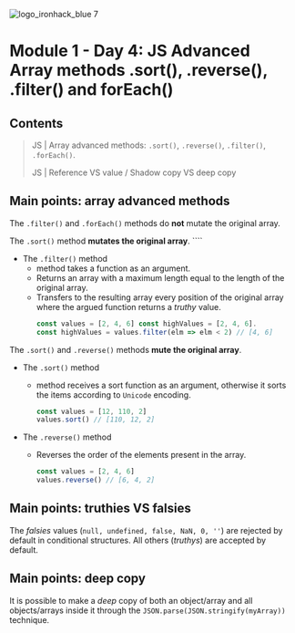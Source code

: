 ![logo_ironhack_blue 7](https://user-images.githubusercontent.com/23629340/40541063-a07a0a8a-601a-11e8-91b5-2f13e4e6b441.png)

# Module 1 - Day 4: JS Advanced Array methods .sort(), .reverse(), .filter() and forEach()

## Contents

> JS | Array advanced methods: `.sort()`, `.reverse()`, `.filter()`, `.forEach()`.
> 
> JS | Reference VS value / Shadow copy VS deep copy


## Main points: array advanced methods

The `.filter()` and `.forEach()` methods do **not** mutate the original array.

The `.sort()` method **mutates the original array**.    ````
    
- The `.filter()` method
  - method takes a function as an argument.
  - Returns an array with a maximum length equal to the length of the original array.
  - Transfers to the resulting array every position of the original array where the argued function returns a _truthy_ value.
    ````javascript
    const values = [2, 4, 6] const highValues = [2, 4, 6].
    const highValues = values.filter(elm => elm < 2) // [4, 6] 
    ````
    
The `.sort()` and `.reverse()` methods **mute the original array**.

- The `.sort()` method 
  - method receives a sort function as an argument, otherwise it sorts the items according to `Unicode` encoding.
    ````javascript
    const values = [12, 110, 2]
    values.sort() // [110, 12, 2]
    ````

- The `.reverse()` method 
  - Reverses the order of the elements present in the array.
    ````javascript
    const values = [2, 4, 6]
    values.reverse() // [6, 4, 2]
    ````
 
## Main points: truthies VS falsies
The _falsies_ values (`null, undefined, false, NaN, 0, ''`) are rejected by default in conditional structures. All others (_truthys_) are accepted by default.

## Main points: deep copy
It is possible to make a _deep_ copy of both an object/array and all objects/arrays inside it through the `JSON.parse(JSON.stringify(myArray))` technique.
